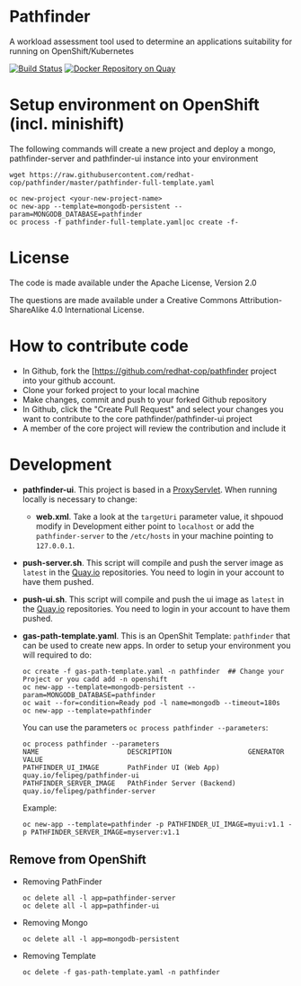 # Pathfinder

A workload assessment tool used to determine an applications suitability for running on OpenShift/Kubernetes

[![Build Status](https://travis-ci.org/redhat-cop/pathfinder.svg?branch=master)](https://travis-ci.org/redhat-cop/pathfinder) [![Docker Repository on Quay](https://quay.io/repository/pathfinder/pathfinder-server/status "Docker Repository on Quay")](https://quay.io/repository/pathfinder/pathfinder-server)


# Setup environment on OpenShift (incl. minishift)

The following commands will create a new project and deploy a mongo, pathfinder-server and pathfinder-ui instance into your environment
```
wget https://raw.githubusercontent.com/redhat-cop/pathfinder/master/pathfinder-full-template.yaml

oc new-project <your-new-project-name>
oc new-app --template=mongodb-persistent --param=MONGODB_DATABASE=pathfinder
oc process -f pathfinder-full-template.yaml|oc create -f-
```
# License
The code is made available under the Apache License, Version 2.0

The questions are made available under a Creative Commons Attribution-ShareAlike 4.0 International License.

# How to contribute code

* In Github, fork the [https://github.com/redhat-cop/pathfinder project into your github account.
* Clone your forked project to your local machine
* Make changes, commit and push to your forked Github repository
* In Github, click the "Create Pull Request" and select your changes you want to contribute to the core pathfinder/pathfinder-ui project
* A member of the core project will review the contribution and include it


# Development

* **pathfinder-ui**. This project is based in a [ProxyServlet](https://github.com/mitre/HTTP-Proxy-Servlet). When running locally is necessary to change:
   * **web.xml**. Take a look at the `targetUri` parameter value, it shpouod modify in Development either point to `localhost` or add the `pathfinder-server` to the `/etc/hosts` 
   in your machine pointing to `127.0.0.1`.

* **push-server.sh**. This script will compile and push the server image as `latest` in the [Quay.io](https://quay.io) repositories. You need to login in your account to have them pushed.
* **push-ui.sh**. This script will compile and push the ui image as `latest` in the [Quay.io](https://quay.io) repositories. You need to login in your account to have them pushed.
* **gas-path-template.yaml**. This is an OpenShit Template: `pathfinder` that can be used to create new apps. In order to setup your environment you will required to do:
   ```shell
   oc create -f gas-path-template.yaml -n pathfinder  ## Change your Project or you cadd add -n openshift
   oc new-app --template=mongodb-persistent --param=MONGODB_DATABASE=pathfinder
   oc wait --for=condition=Ready pod -l name=mongodb --timeout=180s
   oc new-app --template=pathfinder
   ```
   You can use the parameters `oc process pathfinder --parameters`:
   ```shell
   oc process pathfinder --parameters
   NAME                      DESCRIPTION                   GENERATOR           VALUE
   PATHFINDER_UI_IMAGE       PathFinder UI (Web App)                           quay.io/felipeg/pathfinder-ui
   PATHFINDER_SERVER_IMAGE   PAthFinder Server (Backend)                       quay.io/felipeg/pathfinder-server
   ```
   Example:
   ```shell
   oc new-app --template=pathfinder -p PATHFINDER_UI_IMAGE=myui:v1.1 -p PATHFINDER_SERVER_IMAGE=myserver:v1.1
   ```
## Remove from OpenShift

* Removing PathFinder
   ```shell script
   oc delete all -l app=pathfinder-server 
   oc delete all -l app=pathfinder-ui
   ```
* Removing Mongo
   ```shell script
   oc delete all -l app=mongodb-persistent
   ```
* Removing Template
   ```shell
   oc delete -f gas-path-template.yaml -n pathfinder
   ```